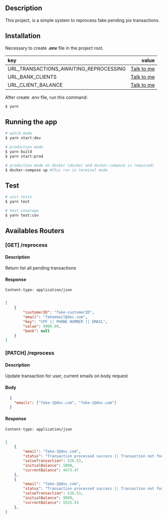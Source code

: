 ## Description

This project, is a simple system to reprocess fake pending pix transactions.

## Installation
Necessary to create **.env** file in the project root.

| key                                    | value  |
| :------------------------------------- | ------:|
| URL_TRANSACTIONS_AWAITING_REPROCESSING | [Talk to me](https://www.linkedin.com/in/victor-nevola/) |
| URL_BANK_CLIENTS                       | [Talk to me](https://www.linkedin.com/in/victor-nevola/) |
| URL_CLIENT_BALANCE                     | [Talk to me](https://www.linkedin.com/in/victor-nevola/) |

After create .env file, run this command:
```bash
$ yarn
```
## Running the app

```bash
# watch mode
$ yarn start:dev

# production mode
$ yarn build
$ yarn start:prod

# production mode on docker (docker and docker-compose is required)
$ docker-compose up #this run in terminal mode
```
## Test

```bash
# unit tests
$ yarn test

# test coverage
$ yarn test:cov
```

## Availables Routers

### [GET] /reprocess
#### Description
Return list all pending transactions

#### Response
```
Content-type: application/json
```

```json

[
    {
        "customerID": "fake-customerID",
        "email": "fakeemail@doc.com",
        "key": "CPF || PHONE NUMBER || EMAIL",
        "value": 9999.99,
        "bank": null
    }
]

```
### [PATCH] /reprocess
#### Description
Update transaction for user, current emails on body request

#### Body
```json 
  {
    "emails": ["fake-1@doc.com", "fake-2@doc.com"]
  }

```
#### Response
```
Content-type: application/json
```

```json

[
    {
        "email": "fake-1@doc.com",
        "status": "Transaction processed success || Transaction not found || Transaction key not valid || Transaction Bank info not found || Transaction Balance not available",
        "valueTransaction": 526.53,
        "initialBalance": 5000,
        "currentBalance": 4473.47
    },
    {
        "email": "fake-2@doc.com",
        "status": "Transaction processed success || Transaction not found || Transaction key not valid || Transaction Bank info not found || Transaction Balance not available",
        "valueTransaction": 526.53,
        "initialBalance": 9999,
        "currentBalance": 5525.53
    },
]

```